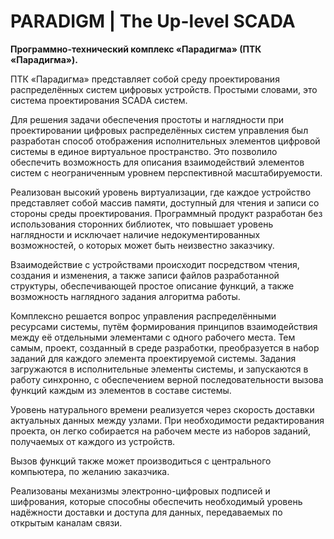 # PARADIGM | The Up-level SCADA

**Программно-технический комплекс «Парадигма» (ПТК «Парадигма»).**

ПТК «Парадигма» представляет собой среду проектирования распределённых систем
цифровых устройств. Простыми словами, это система проектирования SCADA систем.

Для решения задачи обеспечения простоты и наглядности при проектировании цифровых
распределённых систем управления был разработан способ отображения исполнительных
элементов цифровой системы в единое виртуальное пространство. Это позволило обеспечить
возможность для описания взаимодействий элементов систем с неограниченным уровнем
перспективной масштабируемости.

Реализован высокий уровень виртуализации, где каждое устройство представляет собой
массив памяти, доступный для чтения и записи со стороны среды проектирования.
Программный продукт разработан без использования сторонних библиотек, что
повышает уровень наглядности и исключает наличие недокументированных возможностей, о
которых может быть неизвестно заказчику.

Взаимодействие с устройствами происходит посредством чтения, создания и изменения,
а также записи файлов разработанной структуры, обеспечивающей простое описание функций, а
также возможность наглядного задания алгоритма работы.

Комплексно решается вопрос управления распределёнными ресурсами системы, путём
формирования принципов взаимодействия между её отдельными элементами с одного рабочего
места. Тем самым, проект, созданный в среде разработки, преобразуется в набор заданий для
каждого элемента проектируемой системы. Задания загружаются в исполнительные элементы
системы, и запускаются в работу синхронно, с обеспечением верной последовательности
вызова функций каждым из элементов в составе системы.

Уровень натурального времени реализуется через скорость доставки актуальных данных
между узлами. При необходимости редактирования проекта, он легко собирается на рабочем
месте из наборов заданий, получаемых от каждого из устройств.

Вызов функций также может производиться с центрального компьютера, по желанию
заказчика.

Реализованы механизмы электронно-цифровых подписей и шифрования, которые
способны обеспечить необходимый уровень надёжности доставки и доступа для данных,
передаваемых по открытым каналам связи.
